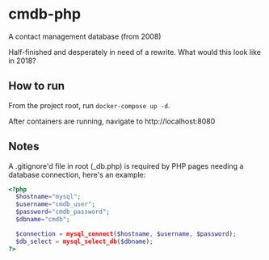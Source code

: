 # cmdb-php

A contact management database (from 2008)

Half-finished and desperately in need of a rewrite. What would this look like in 2018?

## How to run

From the project root, run `docker-compose up -d`.

After containers are running, navigate to http://localhost:8080

## Notes

A .gitignore'd file in root (\_db.php) is required by PHP pages needing a database connection, here's an example:

```php
<?php
  $hostname="mysql";
  $username="cmdb_user";
  $password="cmdb_password";
  $dbname="cmdb";

  $connection = mysql_connect($hostname, $username, $password);
  $db_select = mysql_select_db($dbname);
?>
```


